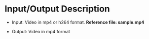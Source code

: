 # Input/Output Description

- Input: Video in mp4 or h264 format. **__Reference file: sample.mp4__**

- Output: Video in mp4 format
